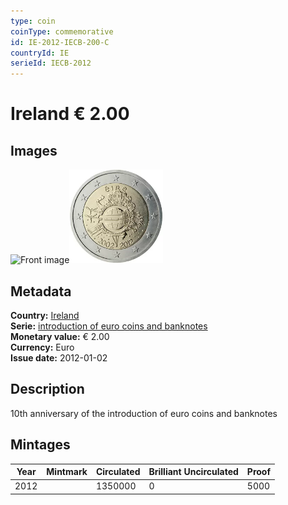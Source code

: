 ```yaml
---
type: coin
coinType: commemorative
id: IE-2012-IECB-200-C
countryId: IE
serieId: IECB-2012
---
```


# Ireland € 2.00

## Images

<img src="../../Images/common-2007-200.webp" height="150" alt="Front image"><img src="Images/IE-2012-200.webp" height="150" alt="Back image">

## Metadata

**Country:** [Ireland](../../Countries/Ireland/index.md)\
**Serie:** [introduction of euro coins and banknotes](index.md)\
**Monetary value:** € 2.00\
**Currency:** Euro\
**Issue date:** 2012-01-02

## Description

10th anniversary of the introduction of euro coins and banknotes

## Mintages

| Year | Mintmark | Circulated | Brilliant Uncirculated | Proof |
| ---- | -------- | ---------- | ---------------------- | ----- |
| 2012 |          | 1350000    | 0                      | 5000  |

